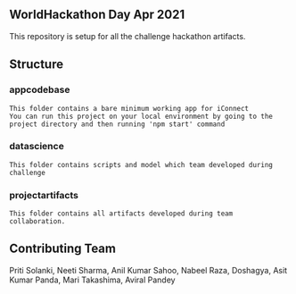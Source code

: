 ## WorldHackathon Day Apr 2021

This repository is setup for all the challenge hackathon artifacts.

## Structure

### appcodebase

    This folder contains a bare minimum working app for iConnect
    You can run this project on your local environment by going to the project directory and then running 'npm start' command

### datascience

    This folder contains scripts and model which team developed during challenge

### projectartifacts

    This folder contains all artifacts developed during team collaboration.

## Contributing Team

Priti Solanki, Neeti Sharma, Anil Kumar Sahoo, Nabeel Raza, Doshagya, Asit Kumar Panda, Mari Takashima, Aviral Pandey
